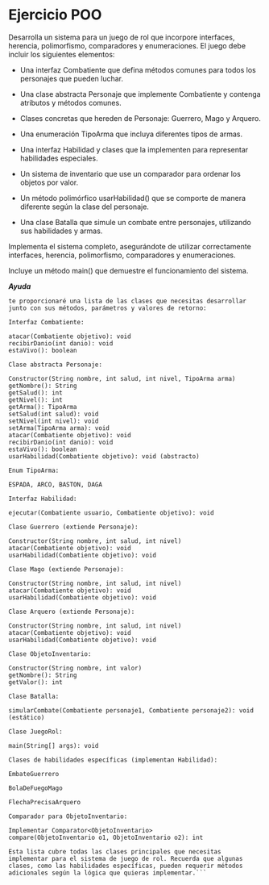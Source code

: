 # Ejercicio POO

Desarrolla un sistema para un juego de rol que incorpore interfaces, herencia, polimorfismo, comparadores y enumeraciones. El juego debe incluir los siguientes elementos:

- Una interfaz Combatiente que defina métodos comunes para todos los personajes que pueden luchar.

- Una clase abstracta Personaje que implemente Combatiente y contenga atributos y métodos comunes.

- Clases concretas que hereden de Personaje: Guerrero, Mago y Arquero.

- Una enumeración TipoArma que incluya diferentes tipos de armas.

- Una interfaz Habilidad y clases que la implementen para representar habilidades especiales.

- Un sistema de inventario que use un comparador para ordenar los objetos por valor.

- Un método polimórfico usarHabilidad() que se comporte de manera diferente según la clase del personaje.

- Una clase Batalla que simule un combate entre personajes, utilizando sus habilidades y armas.

Implementa el sistema completo, asegurándote de utilizar correctamente interfaces, herencia, polimorfismo, comparadores y enumeraciones.

Incluye un método main() que demuestre el funcionamiento del sistema.

***Ayuda***

```
te proporcionaré una lista de las clases que necesitas desarrollar junto con sus métodos, parámetros y valores de retorno:

Interfaz Combatiente:

atacar(Combatiente objetivo): void
recibirDanio(int danio): void
estaVivo(): boolean

Clase abstracta Personaje:

Constructor(String nombre, int salud, int nivel, TipoArma arma)
getNombre(): String
getSalud(): int
getNivel(): int
getArma(): TipoArma
setSalud(int salud): void
setNivel(int nivel): void
setArma(TipoArma arma): void
atacar(Combatiente objetivo): void
recibirDanio(int danio): void
estaVivo(): boolean
usarHabilidad(Combatiente objetivo): void (abstracto)

Enum TipoArma:

ESPADA, ARCO, BASTON, DAGA

Interfaz Habilidad:

ejecutar(Combatiente usuario, Combatiente objetivo): void

Clase Guerrero (extiende Personaje):

Constructor(String nombre, int salud, int nivel)
atacar(Combatiente objetivo): void
usarHabilidad(Combatiente objetivo): void

Clase Mago (extiende Personaje):

Constructor(String nombre, int salud, int nivel)
atacar(Combatiente objetivo): void
usarHabilidad(Combatiente objetivo): void

Clase Arquero (extiende Personaje):

Constructor(String nombre, int salud, int nivel)
atacar(Combatiente objetivo): void
usarHabilidad(Combatiente objetivo): void

Clase ObjetoInventario:

Constructor(String nombre, int valor)
getNombre(): String
getValor(): int

Clase Batalla:

simularCombate(Combatiente personaje1, Combatiente personaje2): void (estático)

Clase JuegoRol:

main(String[] args): void

Clases de habilidades específicas (implementan Habilidad):

EmbateGuerrero

BolaDeFuegoMago

FlechaPrecisaArquero

Comparador para ObjetoInventario:

Implementar Comparator<ObjetoInventario>
compare(ObjetoInventario o1, ObjetoInventario o2): int

Esta lista cubre todas las clases principales que necesitas implementar para el sistema de juego de rol. Recuerda que algunas clases, como las habilidades específicas, pueden requerir métodos adicionales según la lógica que quieras implementar.```

